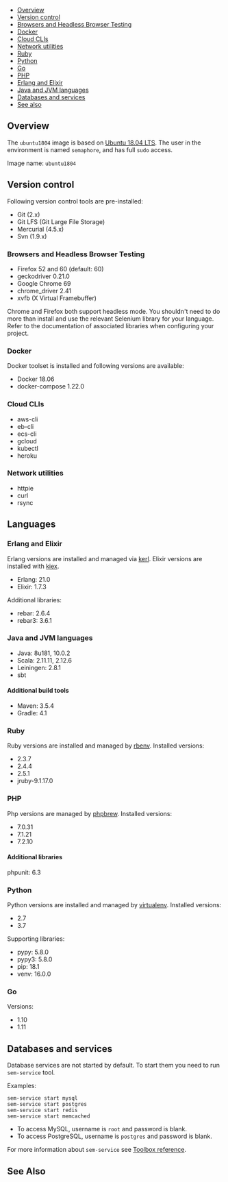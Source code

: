 
* [Overview](#overview)
* [Version control](#version-control)
* [Browsers and Headless Browser Testing](#browsers-and-headless-browser-testing)
* [Docker](#docker)
* [Cloud CLIs](#cloud-clis)
* [Network utilities](#network-utilities)
* [Ruby](#ruby)
* [Python](#python)
* [Go](#go)
* [PHP](#php)
* [Erlang and Elixir](#erlang-and-elixir)
* [Java and JVM languages](#java-and-jvm-languages)
* [Databases and services](#databases-and-services)
* [See also](#see-also)


## Overview

The `ubuntu1804` image is based on [Ubuntu 18.04 LTS][1]. The user in the environment is named `semaphore`, and
has full `sudo` access.

Image name: `ubuntu1804`

## Version control

Following version control tools are pre-installed:

- Git (2.x)
- Git LFS (Git Large File Storage)
- Mercurial (4.5.x)
- Svn (1.9.x)

### Browsers and Headless Browser Testing

- Firefox 52 and 60 (default: 60)
- geckodriver 0.21.0
- Google Chrome 69
- chrome_driver 2.41
- xvfb (X Virtual Framebuffer)

Chrome and Firefox both support headless mode. You shouldn't need to do more
than install and use the relevant Selenium library for your language.
Refer to the documentation of associated libraries when configuring your project.

### Docker

Docker toolset is installed and following versions are available:

- Docker 18.06
- docker-compose 1.22.0

### Cloud CLIs

- aws-cli
- eb-cli
- ecs-cli
- gcloud
- kubectl
- heroku

### Network utilities

- httpie
- curl
- rsync

## Languages

### Erlang and Elixir

Erlang versions are installed and managed via
[kerl](https://github.com/kerl/kerl). Elixir versions are installed with
[kiex](https://github.com/taylor/kiex).

- Erlang: 21.0
- Elixir: 1.7.3

Additional libraries:

- rebar: 2.6.4
- rebar3: 3.6.1

### Java and JVM languages

- Java: 8u181, 10.0.2
- Scala: 2.11.11, 2.12.6
- Leiningen: 2.8.1
- sbt

#### Additional build tools

- Maven: 3.5.4
- Gradle: 4.1

### Ruby

Ruby versions are installed and managed by
[rbenv](https://github.com/rbenv/rbenv). Installed versions:

- 2.3.7
- 2.4.4
- 2.5.1
- jruby-9.1.17.0

### PHP

Php versions are managed by [phpbrew](https://github.com/phpbrew/phpbrew).
Installed versions:

- 7.0.31
- 7.1.21
- 7.2.10

#### Additional libraries

phpunit: 6.3

### Python

Python versions are installed and managed by
[virtualenv](https://virtualenv.pypa.io/en/stable/). Installed versions:

- 2.7
- 3.7

Supporting libraries:

- pypy: 5.8.0
- pypy3: 5.8.0
- pip: 18.1
- venv: 16.0.0

### Go

Versions:

- 1.10
- 1.11

## Databases and services

Database services are not started by default. To start them you
need to run `sem-service` tool.

Examples:

```
sem-service start mysql
sem-service start postgres
sem-service start redis
sem-service start memcached
```

- To access MySQL, username is `root` and password is blank.
- To access PostgreSQL, username is `postgres` and password is blank.

For more information about `sem-service` see [Toolbox reference](https://docs.semaphoreci.com/article/54-toolbox-reference#sem-service).

## See Also

[1]: https://wiki.ubuntu.com/BionicBeaver/ReleaseNotes
